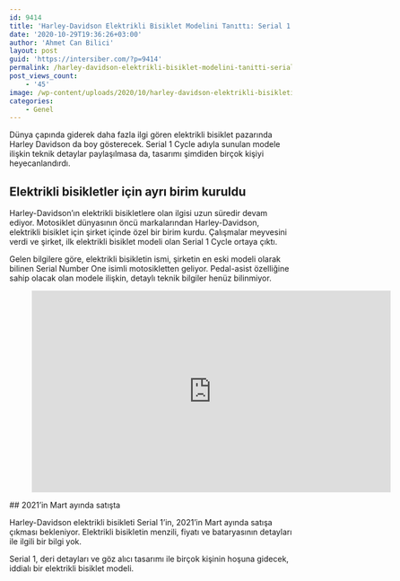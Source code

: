 ```yaml
---
id: 9414
title: 'Harley-Davidson Elektrikli Bisiklet Modelini Tanıttı: Serial 1'
date: '2020-10-29T19:36:26+03:00'
author: 'Ahmet Can Bilici'
layout: post
guid: 'https://intersiber.com/?p=9414'
permalink: /harley-davidson-elektrikli-bisiklet-modelini-tanitti-serial-1/
post_views_count:
    - '45'
image: /wp-content/uploads/2020/10/harley-davidson-elektrikli-bisikletini-tanitti-serial-1-cycle.png
categories:
    - Genel
---
```


Dünya çapında giderek daha fazla ilgi gören elektrikli bisiklet pazarında Harley Davidson da boy gösterecek. Serial 1 Cycle adıyla sunulan modele ilişkin teknik detaylar paylaşılmasa da, tasarımı şimdiden birçok kişiyi heyecanlandırdı.

## Elektrikli bisikletler için ayrı birim kuruldu

Harley-Davidson’ın elektrikli bisikletlere olan ilgisi uzun süredir devam ediyor. Motosiklet dünyasının öncü markalarından Harley-Davidson, elektrikli bisiklet için şirket içinde özel bir birim kurdu. Çalışmalar meyvesini verdi ve şirket, ilk elektrikli bisiklet modeli olan Serial 1 Cycle ortaya çıktı.

Gelen bilgilere göre, elektrikli bisikletin ismi, şirketin en eski modeli olarak bilinen Serial Number One isimli motosikletten geliyor. Pedal-asist özelliğine sahip olacak olan modele ilişkin, detaylı teknik bilgiler henüz bilinmiyor.

<figure class="wp-block-embed-vimeo wp-block-embed is-type-rich is-provider-gomme-tutucu wp-embed-aspect-16-9 wp-has-aspect-ratio"><div class="wp-block-embed__wrapper"><div class="embed-vimeo" style="text-align: center;"><iframe allowfullscreen="" frameborder="0" height="360" mozallowfullscreen="" src="https://player.vimeo.com/video/470339054" webkitallowfullscreen="" width="640"></iframe></div></div></figure>## 2021’in Mart ayında satışta

Harley-Davidson elektrikli bisikleti Serial 1’in, 2021’in Mart ayında satışa çıkması bekleniyor. Elektrikli bisikletin menzili, fiyatı ve bataryasının detayları ile ilgili bir bilgi yok.

Serial 1, deri detayları ve göz alıcı tasarımı ile birçok kişinin hoşuna gidecek, iddialı bir elektrikli bisiklet modeli.